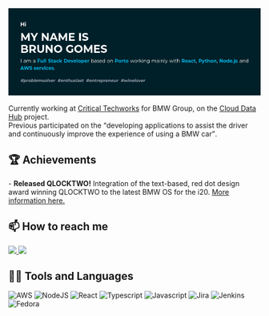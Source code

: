 <img src="https://github.com/bfmgomes/bfmgomes/blob/main/banner.png" />
<p>
  Currently working at <a href="https://www.criticaltechworks.com/">Critical Techworks</a> for BMW Group, on the <a href="https://data.bmwgroup.com/">Cloud Data Hub</a> project.
  <br/>
  Previous participated on the <q>developing applications to assist the driver and continuously improve the experience of using a BMW car</q>.
</p>

<h2>🏆 Achievements</h2>
- <b>Released QLOCKTWO!</b> Integration of the text-based, red dot design award winning QLOCKTWO to the latest BMW OS for the i20. <a href="https://qlocktwo.com/eu/bmw?___from_store=de">More information here.</a>


<h2>📫 How to reach me</h2>
<a href="https://www.linkedin.com/in/bfmgomes/">
  <img src="https://img.shields.io/badge/LinkedIn-0077B5?style=for-the-badge&logo=linkedin&logoColor=white" />
</a>
<a href="https://instagram.com/bfmgomes">
  <img src="https://img.shields.io/badge/Instagram-E1306C?style=for-the-badge&logo=instagram&logoColor=white" />
</a>

<h2>👨‍💻 Tools and Languages</h2>
<div>
  <img src='https://api.iconify.design/logos:aws.svg' width="38" height="38" alt="AWS" />
  <img src='https://api.iconify.design/logos:nodejs.svg' width="38" height="38" alt="NodeJS" />
  <img src='https://api.iconify.design/logos:react.svg' width="38" height="38" alt="React" />
  <img src='https://api.iconify.design/logos:typescript-icon.svg' width="38" height="38" alt="Typescript" />
  <img src='https://api.iconify.design/logos:javascript.svg' width="38" height="38" alt="Javascript" />
  <img src='https://api.iconify.design/logos:jira.svg' width="38" height="38" alt="Jira" />
  <img src='https://api.iconify.design/logos:jenkins.svg' width="38" height="38" alt="Jenkins" />
  <img src='https://api.iconify.design/logos:fedora.svg' width="38" height="38" alt="Fedora" />
</div>

<!--
**bfmgomes/bfmgomes** is a ✨ _special_ ✨ repository because its `README.md` (this file) appears on your GitHub profile.

Here are some ideas to get you started:

- 🔭 I’m currently working on ...
- 🌱 I’m currently learning ...
- 👯 I’m looking to collaborate on ...
- 🤔 I’m looking for help with ...
- 💬 Ask me about ...
- 📫 How to reach me: ...
- 😄 Pronouns: ...
- ⚡ Fun fact: ...
-->
